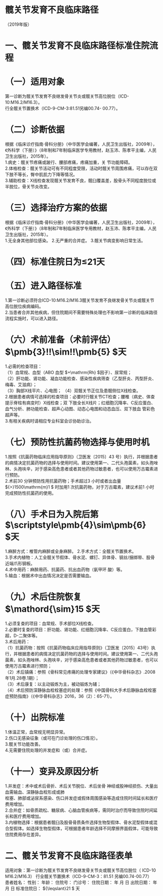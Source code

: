 # 髋关节发育不良临床路径  
（2019年版）  
# 一、髋关节发育不良临床路径标准住院流程  
# （一）适用对象  
第一诊断为髋关节发育不良继发骨关节炎或髋关节高位脱位（ICD-10:M16.2/M16.3）。  
行全髋关节置换术（ICD-9-CM-3:81.51另编00.74-  00.77）。  
# （二）诊断依据  
根据《临床诊疗指南·骨科分册》（中华医学会编著，人民卫生出版社，2009年），《外科学（下册）》（8年制和7年制临床医学专用教材，赵玉沛、陈孝平主编，人民卫生出版社，2015年）。  
1.病史：髋关节疼痛或跛行、腰部疼痛，疼痛加重，关 节功能障碍。  
2.体格检查：髋关节活动可有不同程度受限，活动时髋关节周围疼痛，可以存在双下肢不等长，臀中肌肌力下降等情况。  
3.辅助检查：X线检查发现髋关节发育不良，髋臼覆盖差，股骨头不同程度脱位或半脱位，骨关节炎改变。  
# （三）选择治疗方案的依据  
根据《临床诊疗指南·骨科分册》（中华医学会编著，人民卫生出版社，2009年），《外科学（下册）》（8年制和7年制临床医学专用教材，赵玉沛、陈孝平主编，人民卫生出版社，2015年）。  
1.无全身其他部位感染。 2.无严重的合并症。  3.髋关节病变影响日常生活。  
# （四）标准住院日为≤21天  
# （五）进入路径标准  
1.第一诊断必须符合ICD-10:M16.2/M16.3髋关节发育不良继发骨关节炎或髋关节高位脱位疾病编码。  
2.当患者合并其他疾病，但住院期间不需要特殊处理也不影响第一诊断的临床路径流程实施时，可以进入路径。  
# （六）术前准备（术前评估） $\pmb{3}\!\!\sim\!\!\pmb{5} $天  
1.必需的检查项目：  
（1）血常规、血型（ABO 血型 $+\mathrm{Rh} $因子）、尿常规；  
（2）肝功能、肾功能、凝血功能检查、感染性疾病筛查（乙型肝炎、丙型肝炎、梅毒、艾滋病）；  
（3）胸部X线平片、心电图； （4）双髋关节正位及患髋侧位X线检查。  
2.根据患者病情可选择的检查项目：必要时行髋关节CT检查；腰椎（病史、体查提示脊柱有病变时）X线检查；双 下肢全长X线片；红细胞沉降率、C反应蛋白、血气分析、肺功能检查、超声心动图、动态心电图和动态血压、双下肢血 管彩色超声等。  
3.有相关疾病时请相应专业科室会诊协助诊治。  
# （七）预防性抗菌药物选择与使用时机  
1.按照《抗菌药物临床应用指导原则》（卫医发〔2015〕43 号）执行，并根据患者的病情决定抗菌药物的选择与使用时间。建议使用第一、二代头孢菌素，如头孢唑林、头孢呋辛，对于感染高危患者或者其他药物过敏患者，也可以使用万古霉素进行预防。  
2.术前30 分钟预防性用抗菌药物；手术超过3 小时或者出血量 ${>}1500\mathrm{m}1 $ 时加用1 次抗菌药物，对于万古霉素，建议术前1 小时完成预防性抗菌药的使用。  
# （八）手术日为入院后第 $\scriptstyle\pmb{4}\sim\pmb{6} $天  
1.麻醉方式：椎管内麻醉或全身麻醉。 2.手术方式：全髋关节置换术。  
3.手术内植物：人工全髋关节假体、骨水泥、螺钉、异体骨、钢丝/捆绑带、股骨近端爪形钢板。  
4.术中用药：麻醉用药、抗菌药、抗出血药物（氨甲环 酸）等。  
5.输血：根据术中出血情况决定是否需要输血。  
# （九）术后住院恢复 $\mathord{\sim}15 $天  
1.必须复查的项目：血常规、手术部位X线检查。  
2.必要时复查的项目：肝功能、肾功能、红细胞沉降率、C反应蛋白，下肢血管彩超，D-二聚体等。  
3.术后用药：  
（1）抗菌药物：按照《抗菌药物临床应用指导原则》（卫医发〔2015〕43号）执行，并根据患者的病情决定抗菌药物的选择与使用时间。建议使用第一、二代头孢菌素，如头孢唑林、头孢呋辛，对于感染高危患者或者其他药物过敏患者，也可以使用万古霉素进行预防；  
（2）术后镇痛：参照《骨科常见疼痛的处理专家建议》（《中华骨科杂志》.2008年1月.28卷.1期）；  
（3）术后康复：以主动锻炼为主，被动锻炼为辅；  
（4）术后预防深静脉血栓栓塞症的处理：参照《中国骨科大手术后静脉血栓栓塞症预防指南》（《中华骨科杂志》2016，36（2）：65-71）。  
# （十）出院标准  
1.体温正常，血常规无明显异常。  
2.伤口无感染征象（或可在门诊处理的伤口情况）。  
3.髋关节功能改善。  
4.无需要住院处理的并发症和（或）合并症。  
# （十一）变异及原因分析  
1.并发症：术中或术后骨折、术后关节脱位、术后坐骨 神经或股神经损伤、大量出血需输血、深静脉血栓形成或肺  
栓塞、肺部或泌尿系感染、伤口并发症或假体周围感染等造成住院时间延长和医疗费用增加。  
2.合并症：如骨质疏松、糖尿病、心脑血管疾病等，需同时治疗而导致住院时间延长和医疗费用增加。  
3.内植物选择：根据患者髋臼及股骨骨质条件选择生物型假体、骨水泥型假体或混合型假体。如选择生物型假体，可根据患者年龄选择不同摩擦界面假体，可能导致住院费用存在差异。  
# 二、髋关节发育不良临床路径表单  
适用对象：第一诊断为髋关节发育不良继发骨关节炎或髋关节高位脱位（ ICD-10  
M16.2/M16.3） 行全髋关节置换术（ICD-9-CM-3：81.51 另编00.74-00.77）  
患者姓名：        性别：       年龄：         住院号：         门诊号：           住院日期：    年    月    日  出院日期：    年    月    日  标准住院日： ${\leqslant}21 $ 天  
